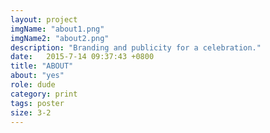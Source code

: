 ```yaml
---
layout: project
imgName: "about1.png"
imgName2: "about2.png"
description: "Branding and publicity for a celebration."
date:   2015-7-14 09:37:43 +0800
title: "ABOUT"
about: "yes"
role: dude
category: print
tags: poster
size: 3-2
---
```






